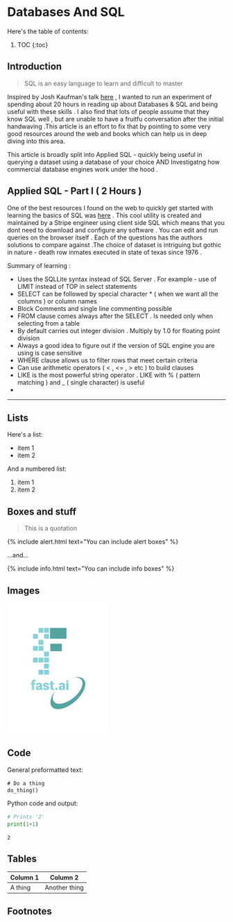 # Databases And SQL 

Here's the table of contents:

1. TOC
{:toc}

## Introduction

> SQL is an easy language to learn and difficult to master 

Inspired by Josh Kaufman's talk [here](https://www.youtube.com/watch?v=5MgBikgcWnY) , I wanted to run an experiment of spending about 20 hours in reading up about Databases & SQL and being useful with these skills . I also find that lots of people assume that they know SQL well , but are unable to have a fruitfu conversation after the initial handwaving .This article is an effort to fix that by pointing to some very good resources around the web and books which can help us in deep diving into this area.

This article is broadly split into Applied SQL - quickly being useful in querying a dataset using a database of your choice AND Investigatng how commercial database engines work under the hood . 

## Applied SQL - Part I ( 2 Hours )

One of the best resources I found on the web to quickly get started with learning the basics of SQL was 
[here](https://www.selectstarsql.com/) . This cool utility is created and  maintained by a Stripe engineer using client side SQL which means that you dont need to download and configure any software . You can edit and run queries on the browser itself . Each of the questions has the authors solutions to compare against .The choice of dataset is intriguing but gothic in nature - death row inmates executed in state of texas since 1976 .

Summary of learning  :

- Uses the SQLLite syntax instead of SQL Server . For example - use of LIMIT instead of TOP in select statements
- SELECT can be followed by special character * ( when we want all the columns ) or column names  
- Block Comments and single line commenting possible 
- FROM clause comes always after the SELECT . Is needed only when selecting from a table 
- By default carries out integer division . Multiply by 1.0 for floating point division
- Always a good idea to figure out if the version of SQL engine you are using is case sensitive
- WHERE clause allows us to filter rows that meet certain criteria
- Can use arithmetic operators ( < , <= , > etc ) to build clauses
- LIKE is the most powerful string operator . LIKE with % ( pattern matching ) and _ ( single character) is useful
- 


---

## Lists

Here's a list:

- item 1
- item 2

And a numbered list:

1. item 1
1. item 2

## Boxes and stuff

> This is a quotation

{% include alert.html text="You can include alert boxes" %}

...and...

{% include info.html text="You can include info boxes" %}

## Images

![](/images/logo.png "fast.ai's logo")

## Code

General preformatted text:

    # Do a thing
    do_thing()

Python code and output:

```python
# Prints '2'
print(1+1)
```

    2

## Tables

| Column 1 | Column 2 |
|-|-|
| A thing | Another thing |

## Footnotes

[^1]: This is the footnote.

